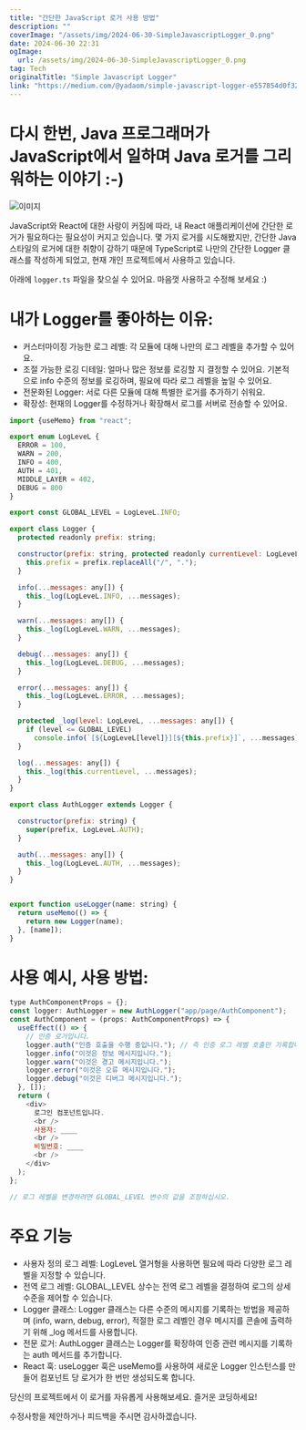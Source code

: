 ```yaml
---
title: "간단한 JavaScript 로거 사용 방법"
description: ""
coverImage: "/assets/img/2024-06-30-SimpleJavascriptLogger_0.png"
date: 2024-06-30 22:31
ogImage:
  url: /assets/img/2024-06-30-SimpleJavascriptLogger_0.png
tag: Tech
originalTitle: "Simple Javascript Logger"
link: "https://medium.com/@yadaom/simple-javascript-logger-e557854d0f32"
---
```


# 다시 한번, Java 프로그래머가 JavaScript에서 일하며 Java 로거를 그리워하는 이야기 :-)

![이미지](/assets/img/2024-06-30-SimpleJavascriptLogger_0.png)

JavaScript와 React에 대한 사랑이 커짐에 따라, 내 React 애플리케이션에 간단한 로거가 필요하다는 필요성이 커지고 있습니다. 몇 가지 로거를 시도해봤지만, 간단한 Java 스타일의 로거에 대한 취향이 강하기 때문에 TypeScript로 나만의 간단한 Logger 클래스를 작성하게 되었고, 현재 개인 프로젝트에서 사용하고 있습니다.

<div class="content-ad"></div>

아래에 `logger.ts` 파일을 찾으실 수 있어요. 마음껏 사용하고 수정해 보세요 :)

# 내가 Logger를 좋아하는 이유:

- 커스터마이징 가능한 로그 레벨: 각 모듈에 대해 나만의 로그 레벨을 추가할 수 있어요.
- 조절 가능한 로깅 디테일: 얼마나 많은 정보를 로깅할 지 결정할 수 있어요. 기본적으로 info 수준의 정보를 로깅하며, 필요에 따라 로그 레벨을 높일 수 있어요.
- 전문화된 Logger: 서로 다른 모듈에 대해 특별한 로거를 추가하기 쉬워요.
- 확장성: 현재의 Logger를 수정하거나 확장해서 로그를 서버로 전송할 수 있어요.

```js
import {useMemo} from "react";

export enum LogLeveL {
  ERROR = 100,
  WARN = 200,
  INFO = 400,
  AUTH = 401,
  MIDDLE_LAYER = 402,
  DEBUG = 800
}

export const GLOBAL_LEVEL = LogLeveL.INFO;

export class Logger {
  protected readonly prefix: string;

  constructor(prefix: string, protected readonly currentLevel: LogLeveL = GLOBAL_LEVEL) {
    this.prefix = prefix.replaceAll("/", ".");
  }

  info(...messages: any[]) {
    this._log(LogLeveL.INFO, ...messages);
  }

  warn(...messages: any[]) {
    this._log(LogLeveL.WARN, ...messages);
  }

  debug(...messages: any[]) {
    this._log(LogLeveL.DEBUG, ...messages);
  }

  error(...messages: any[]) {
    this._log(LogLeveL.ERROR, ...messages);
  }

  protected _log(level: LogLeveL, ...messages: any[]) {
    if (level <= GLOBAL_LEVEL)
      console.info(`[${LogLeveL[level]}][${this.prefix}]`, ...messages);
  }

  log(...messages: any[]) {
    this._log(this.currentLevel, ...messages);
  }
}

export class AuthLogger extends Logger {

  constructor(prefix: string) {
    super(prefix, LogLeveL.AUTH);
  }

  auth(...messages: any[]) {
    this._log(LogLeveL.AUTH, ...messages);
  }
}


export function useLogger(name: string) {
  return useMemo(() => {
    return new Logger(name);
  }, [name]);
}
```

<div class="content-ad"></div>

# 사용 예시, 사용 방법:

```js
type AuthComponentProps = {};
const logger: AuthLogger = new AuthLogger("app/page/AuthComponent");
const AuthComponent = (props: AuthComponentProps) => {
  useEffect(() => {
    // 인증 로거입니다.
    logger.auth("인증 호출을 수행 중입니다."); // 즉 인증 로그 레벨 호출만 기록합니다.
    logger.info("이것은 정보 메시지입니다.");
    logger.warn("이것은 경고 메시지입니다.");
    logger.error("이것은 오류 메시지입니다.");
    logger.debug("이것은 디버그 메시지입니다.");
  }, []);
  return (
    <div>
      로그인 컴포넌트입니다.
      <br />
      사용자: ____
      <br />
      비밀번호: ____
      <br />
    </div>
  );
};

// 로그 레벨을 변경하려면 GLOBAL_LEVEL 변수의 값을 조정하십시오.
```

# 주요 기능

- 사용자 정의 로그 레벨: LogLeveL 열거형을 사용하면 필요에 따라 다양한 로그 레벨을 지정할 수 있습니다.
- 전역 로그 레벨: GLOBAL_LEVEL 상수는 전역 로그 레벨을 결정하여 로그의 상세 수준을 제어할 수 있습니다.
- Logger 클래스: Logger 클래스는 다른 수준의 메시지를 기록하는 방법을 제공하며 (info, warn, debug, error), 적절한 로그 레벨인 경우 메시지를 콘솔에 출력하기 위해 \_log 메서드를 사용합니다.
- 전문 로거: AuthLogger 클래스는 Logger를 확장하여 인증 관련 메시지를 기록하는 auth 메서드를 추가합니다.
- React 훅: useLogger 훅은 useMemo를 사용하여 새로운 Logger 인스턴스를 만들어 컴포넌트 당 로거가 한 번만 생성되도록 합니다.

<div class="content-ad"></div>

당신의 프로젝트에서 이 로거를 자유롭게 사용해보세요. 즐거운 코딩하세요!

수정사항을 제안하거나 피드백을 주시면 감사하겠습니다.
